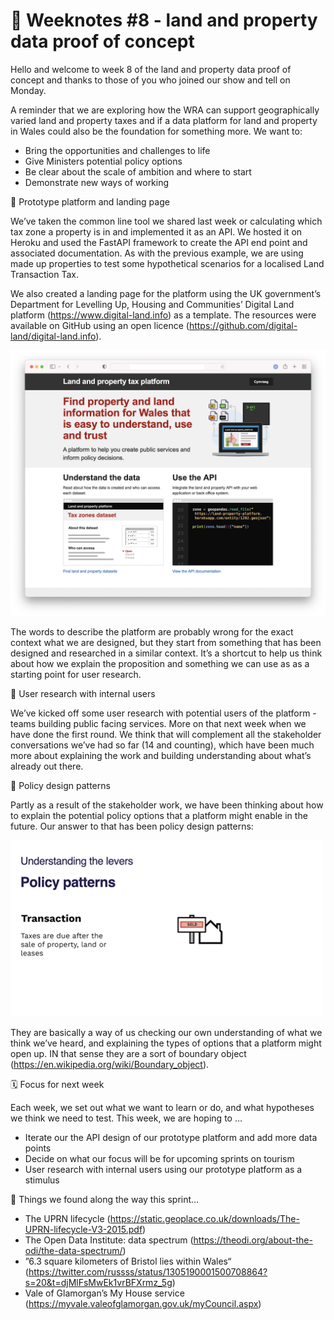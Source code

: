 # 📝 Weeknotes #8 - land and property data proof of concept

Hello and welcome to week 8 of the land and property data proof of concept and thanks to those of you who joined our show and tell on Monday.

A reminder that we are exploring how the WRA can support geographically varied land and property taxes and if a data platform for land and property in Wales could also be the foundation for something more. We want to:

- Bring the opportunities and challenges to life
- Give Ministers potential policy options
- Be clear about the scale of ambition and where to start
- Demonstrate new ways of working

🧱 Prototype platform and landing page

We’ve taken the common line tool we shared last week or calculating which tax zone a property is in and implemented it as an API. We hosted it on Heroku and used the FastAPI framework to create the API end point and associated documentation. As with the previous example, we are using made up properties to test some hypothetical scenarios for a localised Land Transaction Tax.

We also created a landing page for the platform using the UK government’s Department for Levelling Up, Housing and Communities’ Digital Land platform (https://www.digital-land.info) as a template. The resources were available on GitHub using an open licence (https://github.com/digital-land/digital-land.info).  

![Landing page of the Land and Property data platform.. includes image of a computer exporting different data formats](images/platform.png)

The words to describe the platform are probably wrong for the exact context what we are designed, but they start from something that has been designed and researched in a similar context. It’s a shortcut to help us think about how we explain the proposition and something we can use as as a starting point for user research.

🥼 User research with internal users

We’ve kicked off some user research with potential users of the platform - teams building public facing services. More on that next week when we have done the first round. We think that will complement all the stakeholder conversations we’ve had so far (14 and counting), which have been much more about explaining the work and building understanding about what’s already out there.

📐 Policy design patterns

Partly as a result of the stakeholder work, we have been thinking about how to explain the potential policy options that a platform might enable in the future. Our answer to that has been policy design patterns:

![An animated gif of different policy patterns: tax zones, distance, seasonal physical attributes, value, market context, banded rates, exemptions and discounts, taper rate, transaction, use, period updates, geographic exception](images/patterns.gif)

They are basically a way of us checking our own understanding of what we think we’ve heard, and explaining the types of options that a platform might open up. IN that sense they are a sort of boundary object (https://en.wikipedia.org/wiki/Boundary_object).


🗓 Focus for next week

Each week, we set out what we want to learn or do, and what hypotheses we think we need to test. This week, we are hoping to …

- Iterate our the API design of our prototype platform and add more data points
- Decide on what our focus will be for upcoming sprints on tourism 
- User research with internal users using our prototype platform as a stimulus

📑 Things we found along the way this sprint…

-  The UPRN lifecycle (https://static.geoplace.co.uk/downloads/The-UPRN-lifecycle-V3-2015.pdf)
- The Open Data Institute: data spectrum (https://theodi.org/about-the-odi/the-data-spectrum/)
- ”6.3 square kilometers of Bristol lies within Wales“ (https://twitter.com/russss/status/1305190001500708864?s=20&t=djMlFsMwEk1vrBFXrmz_5g)
-  Vale of Glamorgan’s My House service (https://myvale.valeofglamorgan.gov.uk/myCouncil.aspx)